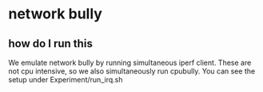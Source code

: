 # network bully

## how do I run this

We emulate network bully by running simultaneous iperf client. These are not cpu intensive, so we also simultaneously run cpubully.
You can see the setup under Experiment/run_irq.sh